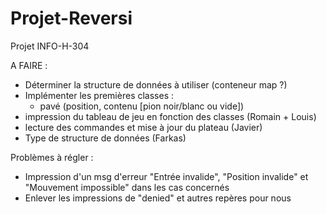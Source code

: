 # Projet-Reversi
Projet INFO-H-304

A FAIRE :
- Déterminer la structure de données à utiliser (conteneur map ?)
- Implémenter les premières classes :
	- pavé (position, contenu [pion noir/blanc ou vide])
- impression du tableau de jeu en fonction des classes (Romain + Louis)
- lecture des commandes et mise à jour du plateau (Javier)
- Type de structure de données (Farkas)

Problèmes à régler :
- Impression d'un msg d'erreur "Entrée invalide", "Position invalide" et "Mouvement impossible" dans les cas concernés
- Enlever les impressions de "denied" et autres repères pour nous
